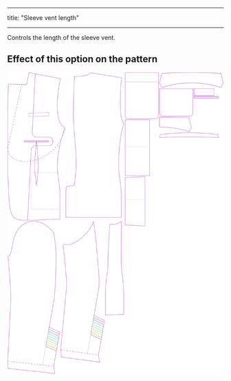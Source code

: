- - -
title: "Sleeve vent length"
- - -

Controls the length of the sleeve vent.

## Effect of this option on the pattern

![This image shows the effect of this option by superimposing several variants that have a different value for this option](jaeger_sleeveventlength_sample.svg "Effect of this option on the pattern")

